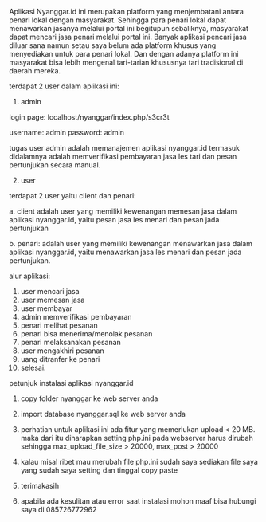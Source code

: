 Aplikasi Nyanggar.id ini merupakan platform yang menjembatani antara penari lokal dengan masyarakat. Sehingga para penari lokal dapat menawarkan jasanya melalui portal ini begitupun sebaliknya, masyarakat dapat mencari jasa penari melalui portal ini. Banyak aplikasi pencari jasa diluar sana namun setau saya belum ada platform khusus yang menyediakan untuk para penari lokal. Dan dengan adanya platform ini masyarakat bisa lebih mengenal tari-tarian khususnya tari tradisional di daerah mereka.

terdapat 2 user dalam aplikasi ini:

1. admin

login page: localhost/nyanggar/index.php/s3cr3t


username: admin
password: admin

tugas user admin adalah memanajemen aplikasi nyanggar.id termasuk didalamnya adalah memverifikasi pembayaran jasa les tari dan pesan pertunjukan secara manual.

2. user

terdapat 2 user yaitu client dan penari:


a. client
adalah user yang memiliki kewenangan memesan jasa dalam aplikasi nyanggar.id, yaitu pesan jasa les menari dan pesan jada pertunjukan

b. penari:
adalah user yang memiliki kewenangan menawarkan jasa dalam aplikasi nyanggar.id, yaitu menawarkan jasa les menari dan pesan jada pertunjukan.

alur aplikasi:

1. user mencari jasa
2. user memesan jasa
3. user membayar
4. admin memverifikasi pembayaran
5. penari melihat pesanan
6. penari bisa menerima/menolak pesanan
7. penari melaksanakan pesanan
8. user mengakhiri pesanan
9. uang ditranfer ke penari
10. selesai.

petunjuk instalasi aplikasi nyanggar.id

1. copy folder nyanggar ke web server anda
2. import database nyanggar.sql ke web server anda
3. perhatian untuk aplikasi ini ada fitur yang memerlukan upload < 20 MB.
maka dari itu diharapkan setting php.ini pada webserver harus dirubah sehingga
max_upload_file_size > 20000, max_post > 20000
4. kalau misal ribet mau merubah file php.ini sudah saya sediakan file saya 
yang sudah saya setting dan tinggal copy paste

5. terimakasih
6. apabila ada kesulitan atau error saat instalasi mohon maaf
bisa hubungi saya di 085726772962
